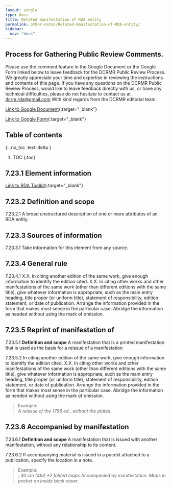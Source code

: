 ```yaml
---
layout: single
type: docs
title: Related manifestation of RDA entity
permalink: other-notes/Related-manifestation-of-RDA-entity/
sidebar:
  nav: "docs"
---
```


## Process for Gathering Public Review Comments.
Please use the comment feature in the Google Document or the Google Form linked below to leave feedback for the DCRMR Public Review Process.  We greatly appreciate your time and expertise in reviewing the instructions and contents of this page.  If you have any questions on the DCRMR Public Review Process, would like to leave feedback directly with us, or have any technical difficulties, please do not hesitate to contact us at dcrm.rda@gmail.com  With kind regards from the DCRMR editorial team.

[Link to Google Document](https://docs.google.com/document/d/1ci6PF31FKjpRFRlayhOQCrnTyBp9kdaIyGtwNGIjUBs/edit){:target="_blank"}

[Link to Google Form](https://docs.google.com/forms/d/e/1FAIpQLSdNtJkbY1mngdTcvCoB7zZcpaIuuKHvlbyiidP-QunDy14VcQ/viewform){:target="_blank"}

## Table of contents
{: .no_toc .text-delta }

1. TOC
{:toc}

## 7.23.1 Element information

[Link to RDA Toolkit](https://beta.rdatoolkit.org/Content/Index?externalId=en-US_ala-1ddf3c16-7d6d-3d8b-9935-24c5fa7c16f4){:target="_blank"}

## 7.23.2 Definition and scope

<a name="7.23.2.1">7.23.2.1</a> A broad unstructured description of one or more attributes of an RDA entity.

## 7.23.3 Sources of information

<a name="7.23.3.1">7.23.3.1</a>  Take information for this element from any source.

## 7.23.4 General rule

<a name="7.23.4.1">7.23.4.1</a> X.X. In citing another edition of the same work, give enough information to identify the edition cited.
X.X. In citing other works and other manifestations of the same work (other than different editions with the same title), give whatever information is appropriate, such as the main entry heading, title proper (or uniform title), statement of responsibility, edition statement, or date of publication. Arrange the information provided in the form that makes most sense in the particular case. Abridge the information as needed without using the mark of omission.

## 7.23.5 Reprint of manifestation of

<a name="7.23.5.1">7.23.5.1</a> **Definition and scope** A manifestation that is a printed manifestation that is used as the basis for a reissue of a manifestation

<a name="7.23.5.2">7.23.5.2</a> In citing another edition of the same work, give enough information to identify the edition cited.
X.X. In citing other works and other manifestations of the same work (other than different editions with the same title), give whatever information is appropriate, such as the main entry heading, title proper (or uniform title), statement of responsibility, edition statement, or date of publication. Arrange the information provided in the form that makes most sense in the particular case. Abridge the information as needed without using the mark of omission.

>Example:  
><CITE>A reissue of the 1756 ed., without the plates.</CITE>

## 7.23.6 Accompanied by manifestation

<a name="7.23.6.1">7.23.6.1</a> **Definition and scope** A manifestation that is issued with another manifestation, without any relationship to its content.

<a name="7.23.6.2">7.23.6.2</a> If accompanying material is issued in a pocekt attached to a publication, specify the location in a note.

>Example:  
><CITE>; 30 cm (4to) +2 folded maps</CITE>
>Accompanied by manifestation: <CITE>Maps in pocket on inside back cover.</CITE>